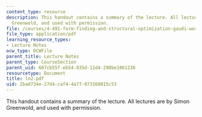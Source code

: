 ```yaml
---
content_type: resource
description: This handout contains a summary of the lecture. All lectures are by Simon
  Greenwold, and used with permission.
file: /courses/4-491-form-finding-and-structural-optimization-gaudi-workshop-fall-2004/2bad734e27d4caf44a77073168015c53_ln2.pdf
file_type: application/pdf
learning_resource_types:
- Lecture Notes
ocw_type: OCWFile
parent_title: Lecture Notes
parent_type: CourseSection
parent_uid: 607cb55f-eb54-835d-11d4-298be1061236
resourcetype: Document
title: ln2.pdf
uid: 2bad734e-27d4-caf4-4a77-073168015c53
---
```

This handout contains a summary of the lecture. All lectures are by Simon Greenwold, and used with permission.

